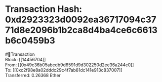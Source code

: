 
Transaction Hash: 0xd2923323d0092ea36717094c3771d8e2096b1b2ca8d4ba4ce6c6613b6c0459b3
====================================================================================
  
#💸Transaction  
Block: [[14456704]]  
From: [[0x49c36b05abcdb9d6591d9d302250d2ee36a244c0]]  
To: [[0xc2f98e8a02dddc29c4f7ab81dc141e913c837007]]  
Transferred: 0.26368 Ether